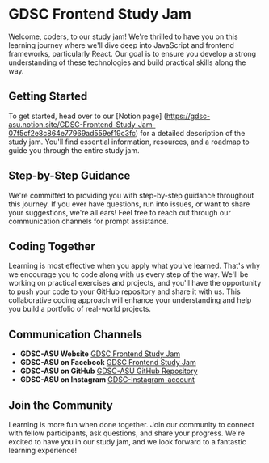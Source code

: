 # GDSC Frontend Study Jam

Welcome, coders, to our study jam! We're thrilled to have you on this learning journey where we'll dive deep into JavaScript and frontend frameworks, particularly React. Our goal is to ensure you develop a strong understanding of these technologies and build practical skills along the way.

## Getting Started

To get started, head over to our [Notion page] (https://gdsc-asu.notion.site/GDSC-Frontend-Study-Jam-07f5cf2e8c864e77969ad559ef19c3fc) for a detailed description of the study jam. You'll find essential information, resources, and a roadmap to guide you through the entire study jam.

## Step-by-Step Guidance

We're committed to providing you with step-by-step guidance throughout this journey. If you ever have questions, run into issues, or want to share your suggestions, we're all ears! Feel free to reach out through our communication channels for prompt assistance.

## Coding Together

Learning is most effective when you apply what you've learned. That's why we encourage you to code along with us every step of the way. We'll be working on practical exercises and projects, and you'll have the opportunity to push your code to your GitHub repository and share it with us. This collaborative coding approach will enhance your understanding and help you build a portfolio of real-world projects.

## Communication Channels

-   **GDSC-ASU Website** [GDSC Frontend Study Jam](https://gdscasu.com/)
-   **GDSC-ASU on Facebook** [GDSC Frontend Study Jam](https://www.facebook.com/GDSCASU)
-   **GDSC-ASU on GitHub** [GDSC-ASU GitHub Repository](https://github.com/GDSC-ASU)
-   **GDSC-ASU on Instagram** [GDSC-Instagram-account](https://www.instagram.com/gdscasu/)

## Join the Community

Learning is more fun when done together. Join our community to connect with fellow participants, ask questions, and share your progress. We're excited to have you in our study jam, and we look forward to a fantastic learning experience!
